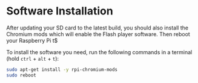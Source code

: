 # Software Installation

After updating your SD card to the latest build, you should also install the Chromium mods which will enable the Flash player software. Then reboot your Raspberry Pi t$

To install the software you need, run the following commands in a terminal (hold `ctrl` + `alt` + `t`):

```bash
sudo apt-get install -y rpi-chromium-mods
sudo reboot
```


